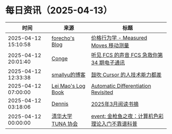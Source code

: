 ﻿# 每日资讯（2025-04-13）

|时间|来源|标题|
|---|---|---|
|2025-04-12 15:10:58|[forecho's Blog](https://blog.forecho.com/atom.xml)|[价格行为学 - Measured Moves 移动测量 ](https://blog.forecho.com/price-actions-measured-moves.html)|
|2025-04-12 20:01:40|[Conge](https://conge.github.io/feed.xml)|[听见 FCS 的声音 FCS 急救你第 34 期电子通讯](https://conge.livingwithfcs.org/2025/04/12/fcs-newsletter34/)|
|2025-04-12 12:33:38|[smallyu的博客](https://smallyu.net/atom.xml)|[鼓吹 Cursor 的人技术能力都差](https://smallyu.net/2025/04/12/%E9%BC%93%E5%90%B9Cursor%E7%9A%84%E4%BA%BA%E6%8A%80%E6%9C%AF%E8%83%BD%E5%8A%9B%E9%83%BD%E5%B7%AE/)|
|2025-04-12 07:00:00|[Lei Mao's Log Book](https://leimao.github.io/atom.xml)|[Automatic Differentiation Revisited](https://leimao.github.io/blog/Automatic-Differentiation-Revisited/)|
|2025-04-12 03:18:06|[Dennis](https://www.domon.cn/rss/)|[2025年3月阅读书摘](https://www.domon.cn/2025-3yue-yue-du-shu-zhai/)|
|2025-04-12 00:00:00|[清华大学 TUNA 协会](https://tuna.moe/feed.xml)|[event: 金枪鱼之夜：计算机色彩理论入门不靠谱科普](https://tuna.moe/event/2025/color/)|
